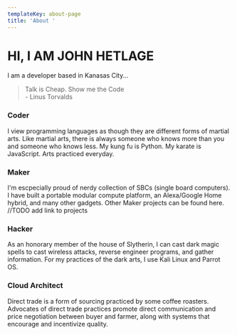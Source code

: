 ```yaml
---
templateKey: about-page
title: 'About '
---
```

# HI, I AM JOHN HETLAGE

I am a developer based in Kanasas City...

> Talk is Cheap. Show me the Code <br />  - Linus Torvalds

### Coder

I view programming languages as though they are different forms of martial arts. Like martial arts, there is always someone who knows more than you and someone who knows less. My kung fu is Python. My karate is JavaScript. Arts practiced everyday.

### Maker

I'm escpecially proud of nerdy collection of SBCs (single board computers). I have built a portable modular compute platform, an Alexa/Google Home hybrid, and many other gadgets. Other Maker projects can be found here. //TODO add link to projects

### Hacker

As an honorary member of the house of Slytherin, I can cast dark magic spells to cast wireless attacks, reverse engineer programs, and gather information. For my practices of the dark arts, I use Kali Linux and Parrot OS.    

### Cloud Architect
Direct trade is a form of sourcing practiced by some coffee roasters. Advocates of direct trade practices promote direct communication and price negotiation between buyer and farmer, along with systems that encourage and incentivize quality.
